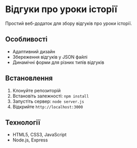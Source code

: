 # Відгуки про уроки історії

Простий веб-додаток для збору відгуків про уроки історії.

## Особливості
- Адаптивний дизайн
- Збереження відгуків у JSON файлі
- Динамічні форми для різних типів відгуків

## Встановлення
1. Клонуйте репозиторій
2. Встановіть залежності: `npm install`
3. Запустіть сервер: `node server.js`
4. Відкрийте `http://localhost:3000`

## Технології
- HTML5, CSS3, JavaScript
- Node.js, Express